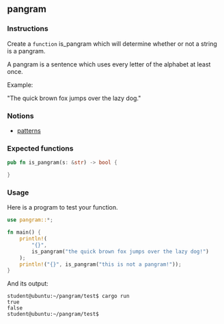 ## pangram

### Instructions

Create a `function` is_pangram which will determine whether or not a string is a pangram.

A pangram is a sentence which uses every letter of the alphabet at least once.

Example:

"The quick brown fox jumps over the lazy dog."

### Notions

- [patterns](https://doc.rust-lang.org/book/ch18-00-patterns.html)

### Expected functions

```rust
pub fn is_pangram(s: &str) -> bool {

}
```

### Usage

Here is a program to test your function.

```rust
use pangram::*;

fn main() {
    println!(
        "{}",
        is_pangram("the quick brown fox jumps over the lazy dog!")
    );
    println!("{}", is_pangram("this is not a pangram!"));
}
```

And its output:

```console
student@ubuntu:~/pangram/test$ cargo run
true
false
student@ubuntu:~/pangram/test$
```
